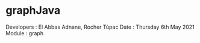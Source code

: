 # graphJava

Developers : El Abbas Adnane, Rocher Tùpac
Date : Thursday 6th May 2021
Module : graph
